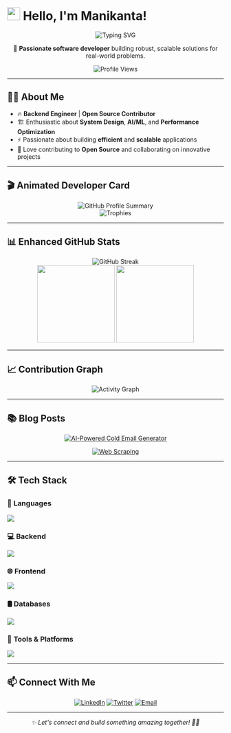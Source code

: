 # <img src="https://raw.githubusercontent.com/MartinHeinz/MartinHeinz/master/wave.gif" width="30px"> Hello, I'm **Manikanta!**    

<div align="center">   
  <img src="https://readme-typing-svg.herokuapp.com?font=Fira+Code&size=27&duration=3000&pause=1000&color=2F81F7&center=true&vCenter=true&width=600&lines=Software+Developer;Backend+Engineer;Problem+Solver;Open+Source+Enthusiast" alt="Typing SVG" />  
  <p align="center">🚀 <strong>Passionate software developer</strong> building robust, scalable solutions for real-world problems. </p>  
  <img src="https://komarev.com/ghpvc/?username=Manikanta1239&color=blue&style=flat" alt="Profile Views" />  
</div>  

---

## 👨‍💻 About Me  

- 🔥 **Backend Engineer** | **Open Source Contributor**  
- 🏗️ Enthusiastic about **System Design**, **AI/ML**, and **Performance Optimization**  
- ⚡ Passionate about building **efficient** and **scalable** applications  
- 🤝 Love contributing to **Open Source** and collaborating on innovative projects  

---

## 🎬 Animated Developer Card  

<div align="center">   
  <img src="https://github-profile-summary-cards.vercel.app/api/cards/profile-details?username=Manikanta1239&theme=github_dark" alt="GitHub Profile Summary" />  
  <br/>
  <img src="https://github-profile-trophy.vercel.app/?username=Manikanta1239&theme=darkhub&no-frame=true&column=4&margin-w=15" alt="Trophies" />  
</div>  

---

## 📊 Enhanced GitHub Stats  

<div align="center">   
  <img src="https://github-readme-streak-stats.herokuapp.com/?user=Manikanta1239&theme=github-dark-blue&hide_border=true" alt="GitHub Streak" />  
  <br/>
  <img height="180em" src="https://github-readme-stats.vercel.app/api?username=Manikanta1239&show_icons=true&theme=github_dark&include_all_commits=true&count_private=true"/>  
  <img height="180em" src="https://github-readme-stats.vercel.app/api/top-langs/?username=Manikanta1239&layout=compact&langs_count=7&theme=github_dark"/>  
</div>  

---

## 📈 Contribution Graph  

<div align="center">
   <img src="https://github-readme-activity-graph.vercel.app/graph?username=Manikanta1239&theme=github-dark" alt="Activity Graph" />
</div>

---
## 📚 Blog Posts  

<div align="center">

  <a href="https://github.com/Manikanta1239/AI-Powered_Cold_Email_Generator"><img src="https://readme-typing-svg.herokuapp.com?font=Fira+Code&size=22&duration=4000&pause=1500&color=FF5733&width=800&lines=🚀+Building+an+AI-Powered+Cold+Email+Generator" alt="AI-Powered Cold Email Generator"/></a>
  <br/>

  <a href="https://github.com/Manikanta1239/Web-Scraping"><img src="https://readme-typing-svg.herokuapp.com?font=Fira+Code&size=22&duration=4000&pause=1500&color=9C27B0&width=800&lines=🤖+Automating+Tasks+with+Python:+Web+Scraping" alt="Web Scraping"/></a>
</div>

---

## 🛠️ Tech Stack  

### 🚀 **Languages**  
<div align="left">   
  <img src="https://skillicons.dev/icons?i=python,java,javascript" />  
</div>  

### 💻 **Backend**  
<div align="left">   
  <img src="https://skillicons.dev/icons?i=nodejs,express,django,fastapi" />  
</div>  

### 🌐 **Frontend**  
<div align="left">   
  <img src="https://skillicons.dev/icons?i=react,html,css" />  
</div>  

### 🛢️ **Databases**  
<div align="left">   
  <img src="https://skillicons.dev/icons?i=mongodb,postgresql,mysql" />  
</div>  

### 🔧 **Tools & Platforms**  
<div align="left">   
  <img src="https://skillicons.dev/icons?i=git,github,vscode,postman,linux" />  
</div>  

---

## 📫 Connect With Me  

<p align="center">   
  <a href="https://www.linkedin.com/in/mani-kanta-092202268" target="_blank"><img src="https://img.shields.io/badge/LinkedIn-0077B5?style=for-the-badge&logo=linkedin&logoColor=white" alt="LinkedIn"/></a>
  <a href="https://twitter.com/smanikanta1239" target="_blank"><img src="https://img.shields.io/badge/Twitter-1DA1F2?style=for-the-badge&logo=twitter&logoColor=white" alt="Twitter"/></a>  
  <a href="mailto:smanikanta1239@gmail.com" target="_blank"><img src="https://img.shields.io/badge/Email-D14836?style=for-the-badge&logo=gmail&logoColor=white" alt="Email"/></a>   
</p>    

---

<div align="center">   
  <em>✨ Let's connect and build something amazing together! 🚀✨</em>   
</div>
